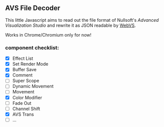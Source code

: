 ## AVS File Decoder
This little Javascript aims to read out the file format of Nullsoft's _Advanced Visualization Studio_ and rewrite it as JSON readable by [WebVS](https://github.com/azeem/webvs).

Works in Chrome/Chromium only for now!

### component checklist:
 - [x] Effect List
 - [x] Set Render Mode
 - [x] Buffer Save
 - [x] Comment
 - [ ] Super Scope
 - [ ] Dynamic Movement
 - [ ] Movement
 - [x] Color Modifier
 - [ ] Fade Out
 - [ ] Channel Shift
 - [x] AVS Trans
 - [ ] ...
